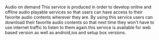 Audio on demand
This service is produced in order to develop online and offline audio playable services so that users can have access to their favorite audio contents wherever they are. By using this service users can download their favorite audio contents so that next time they won't have to use internet traffic to listen to them again.this service is available for web based version as well as android,ios and setup box versions.
